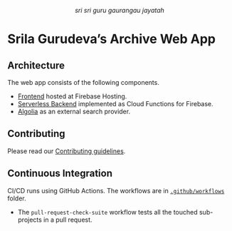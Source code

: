<p align="center">
  <i>sri sri guru gaurangau jayatah</i>
</p>

# Srila Gurudeva’s Archive Web App

## Architecture

The web app consists of the following components.

- [Frontend](frontend/README.md) hosted at Firebase Hosting.
- [Serverless Backend](functions/README.md) implemented as Cloud Functions for Firebase.
- [Algolia](https://www.algolia.com/doc/) as an external search provider.

## Contributing

Please read our [Contributing guidelines](CONTRIBUTING.md).

## Continuous Integration

CI/CD runs using GitHub Actions. The workflows are in [`.github/workflows`](.github/workflows) folder.

- The `pull-request-check-suite` workflow tests all the touched sub-projects in a pull request.
